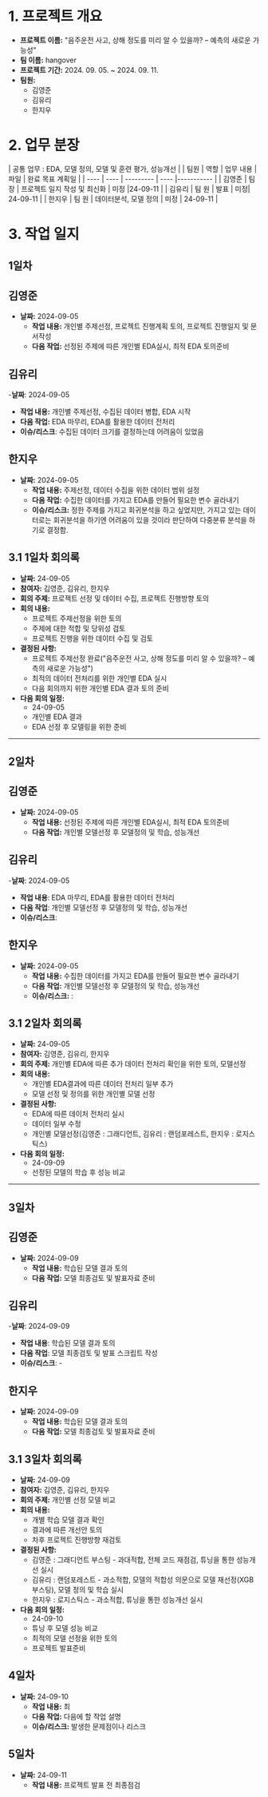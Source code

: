# 1. 프로젝트 개요
- **프로젝트 이름:**  "음주운전 사고, 상해 정도를 미리 알 수 있을까? – 예측의 새로운 가능성"
- **팀 이름:** hangover
- **프로젝트 기간:** 2024. 09. 05. ~ 2024. 09. 11.
- **팀원:**
  - 김영준
  - 김유리
  - 한지우

# 2. 업무 분장
| 공통 업무 : EDA, 모델 정의, 모델 및 훈련 평가, 성능개선 |
| 팀원 | 역할 | 업무 내용 | 파일 | 완료 목표 계획일 |
| ---- | ---- | --------- | ---- |----------- |
| 김영준 | 팀 장 | 프로젝트 일지 작성 및 최신화 | 미정 |24-09-11 |
| 김유리 | 팀 원 | 발표  | 미정| 24-09-11 |
| 한지우 | 팀 원 | 데이터분석, 모델 정의 | 미정 | 24-09-11 |




# 3. 작업 일지

## 1일차
## 김영준
- **날짜:** 2024-09-05
  - **작업 내용:** 개인별 주제선정, 프로젝트 진행계획 토의, 프로젝트 진행일지 및 문서작성
  - **다음 작업:** 선정된 주제에 따른 개인별 EDA실시, 최적 EDA 토의준비

## 김유리
-**날짜**: 2024-09-05
  - **작업 내용:** 개인별 주제선정, 수집된 데이터 병합, EDA 시작
  - **다음 작업:**  EDA 마무리, EDA를 활용한 데이터 전처리
  - **이슈/리스크**: 수집된 데이터 크기를 결정하는데 어려움이 있었음

## 한지우
- **날짜:** 2024-09-05
  - **작업 내용:** 주제선정, 데이터 수집을 위한 데이터 범위 설정
  - **다음 작업:** 수집한 데이터를 가지고 EDA를 만들어 필요한 변수 골라내기
  - **이슈/리스크:** 정한 주제를 가지고 회귀분석을 하고 싶었지만, 가지고 있는 데이터로는 회귀분석을 하기엔 어려움이 있을 것이라 판단하여 다중분류 분석을 하기로 결정함.


## 3.1  1일차 회의록
- **날짜:** 24-09-05
- **참여자:** 김영준, 김유리, 한지우
- **회의 주제:** 프로젝트 선정 및 데이터 수집, 프로젝트 진행방향 토의
- **회의 내용:**
  - 프로젝트 주제선정을 위한 토의
  - 주제에 대한 적합 및 당위성 검토
  - 프로젝트 진행을 위한 데이터 수집 및 검토
- **결정된 사항:** 
  - 프로젝트 주제선정 완료("음주운전 사고, 상해 정도를 미리 알 수 있을까? – 예측의 새로운 가능성")
  - 최적의 데이터 전처리를 위한 개인별 EDA 실시
  - 다음 회의까지 위한 개인별 EDA 결과 토의 준비
- **다음 회의 일정:** 
  - 24-09-05  
  - 개인별 EDA 결과
  - EDA 선정 후 모델링을 위한 준비
---
## 2일차
## 김영준
- **날짜:** 2024-09-05
  - **작업 내용:** 선정된 주제에 따른 개인별 EDA실시, 최적 EDA 토의준비
  - **다음 작업:** 개인별 모델선정 후 모델정의 및 학습, 성능개선

## 김유리
-**날짜**: 2024-09-05
- **작업 내용**: EDA 마무리, EDA를 활용한 데이터 전처리
- **다음 작업**: 개인별 모델선정 후 모델정의 및 학습, 성능개선
- **이슈/리스크**: 

## 한지우
- **날짜:** 2024-09-05
  - **작업 내용:** 수집한 데이터를 가지고 EDA를 만들어 필요한 변수 골라내기
  - **다음 작업:** 개인별 모델선정 후 모델정의 및 학습, 성능개선
  - **이슈/리스크:** :

## 3.1  2일차 회의록
- **날짜:** 24-09-05
- **참여자:** 김영준, 김유리, 한지우
- **회의 주제:** 개인별 EDA에 따른 추가 데이터 전처리 확인을 위한 토의, 모델선정
- **회의 내용:**
  - 개인별 EDA결과에 따른 데이터 전처리 일부 추가
  - 모델 선정 및 정의를 위한 개인별 모델 선정
- **결정된 사항:** 
  - EDA에 따른 데이처 전처리 실시
  - 데이터 일부 수정
  - 개인별 모델선정(김영준 : 그래디언트, 김유리 : 랜덤포레스트, 한지우 : 로지스틱스)
- **다음 회의 일정:** 
  - 24-09-09  
  - 선정된 모델의 학습 후 성능 비교
---

## 3일차
## 김영준
- **날짜:** 2024-09-09
  - **작업 내용:** 학습된 모델 결과 토의
  - **다음 작업:** 모델 최종검토 및 발표자료 준비

## 김유리
-**날짜**: 2024-09-09
- **작업 내용**: 학습된 모델 결과 토의
- **다음 작업**: 모델 최종검토 및 발표 스크립트 작성
- **이슈/리스크**: -

## 한지우
- **날짜:** 2024-09-09
  - **작업 내용:** 학습된 모델 결과 토의
  - **다음 작업:** 모델 최종검토 및 발표자료 준비


## 3.1  3일차 회의록
- **날짜:** 24-09-09
- **참여자:** 김영준, 김유리, 한지우
- **회의 주제:** 개인별 선정 모델 비교
- **회의 내용:**
  - 개별 학습 모델 결과 확인
  - 결과에 따른 개선안 토의
  - 차후 프로젝트 진행방향 재검토
- **결정된 사항:** 
  - 김영준 : 그래디언트 부스팅 - 과대적합, 전체 코드 재점검, 튜닝을 통한 성능개선 실시
  - 김유리 : 랜덤포레스트 - 과소적합, 모델의 적합성 의문으로 모델 재선정(XGB부스팅), 모델 정의 및 학습 실시
  - 한지우 : 로지스틱스 - 과소적합, 튜닝을 통한 성능개선 실시
- **다음 회의 일정:** 
  - 24-09-10  
  - 튜닝 후 모델 성능 비교
  - 최적의 모델 선정을 위한 토의
  - 프로젝트 발표준비


## 4일차

- **날짜:** 24-09-10
  - **작업 내용:** 최
  - **다음 작업:** 다음에 할 작업 설명
  - **이슈/리스크:** 발생한 문제점이나 리스크


## 5일차

- **날짜:** 24-09-11
  - **작업 내용:** 프로젝트 발표 전 최종점검

  

